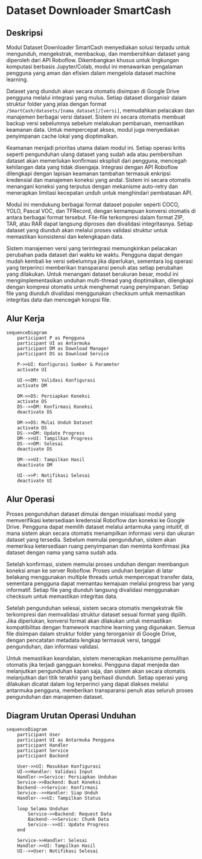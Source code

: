 # Dataset Downloader SmartCash

## Deskripsi

Modul Dataset Downloader SmartCash menyediakan solusi terpadu untuk mengunduh, mengekstrak, membackup, dan membersihkan dataset yang diperoleh dari API Roboflow. Dikembangkan khusus untuk lingkungan komputasi berbasis Jupyter/Colab, modul ini menawarkan pengalaman pengguna yang aman dan efisien dalam mengelola dataset machine learning.

Dataset yang diunduh akan secara otomatis disimpan di Google Drive pengguna melalui integrasi yang mulus. Setiap dataset diorganisir dalam struktur folder yang jelas dengan format `/SmartCash/datasets/[nama_dataset]/[versi]`, memudahkan pelacakan dan manajemen berbagai versi dataset. Sistem ini secara otomatis membuat backup versi sebelumnya sebelum melakukan pembaruan, memastikan keamanan data. Untuk mempercepat akses, modul juga menyediakan penyimpanan cache lokal yang dioptimalkan.

Keamanan menjadi prioritas utama dalam modul ini. Setiap operasi kritis seperti pengunduhan ulang dataset yang sudah ada atau pembersihan dataset akan memerlukan konfirmasi eksplisit dari pengguna, mencegah kehilangan data yang tidak disengaja. Integrasi dengan API Roboflow dilengkapi dengan lapisan keamanan tambahan termasuk enkripsi kredensial dan manajemen koneksi yang andal. Sistem ini secara otomatis menangani koneksi yang terputus dengan mekanisme auto-retry dan menerapkan limitasi kecepatan unduh untuk menghindari pembatasan API.

Modul ini mendukung berbagai format dataset populer seperti COCO, YOLO, Pascal VOC, dan TFRecord, dengan kemampuan konversi otomatis di antara berbagai format tersebut. File-file terkompresi dalam format ZIP, TAR, atau RAR dapat langsung diproses dan divalidasi integritasnya. Setiap dataset yang diunduh akan melalui proses validasi struktur untuk memastikan konsistensi dan kelengkapan data.

Sistem manajemen versi yang terintegrasi memungkinkan pelacakan perubahan pada dataset dari waktu ke waktu. Pengguna dapat dengan mudah kembali ke versi sebelumnya jika diperlukan, sementara log operasi yang terperinci memberikan transparansi penuh atas setiap perubahan yang dilakukan. Untuk menangani dataset berukuran besar, modul ini mengimplementasikan unduhan multi-thread yang dioptimalkan, dilengkapi dengan kompresi otomatis untuk menghemat ruang penyimpanan. Setiap file yang diunduh divalidasi menggunakan checksum untuk memastikan integritas data dan mencegah korupsi file.

## Alur Kerja

```mermaid
sequenceDiagram
    participant P as Pengguna
    participant UI as Antarmuka
    participant DM as Download Manager
    participant DS as Download Service
    
    P->>UI: Konfigurasi Sumber & Parameter
    activate UI
    
    UI->>DM: Validasi Konfigurasi
    activate DM
    
    DM->>DS: Persiapkan Koneksi
    activate DS
    DS-->>DM: Konfirmasi Koneksi
    deactivate DS
    
    DM->>DS: Mulai Unduh Dataset
    activate DS
    DS-->>DM: Update Progress
    DM-->>UI: Tampilkan Progress
    DS-->>DM: Selesai
    deactivate DS
    
    DM-->>UI: Tampilkan Hasil
    deactivate DM
    
    UI-->>P: Notifikasi Selesai
    deactivate UI
```

## Alur Operasi

Proses pengunduhan dataset dimulai dengan inisialisasi modul yang memverifikasi ketersediaan kredensial Roboflow dan koneksi ke Google Drive. Pengguna dapat memilih dataset melalui antarmuka yang intuitif, di mana sistem akan secara otomatis menampilkan informasi versi dan ukuran dataset yang tersedia. Sebelum memulai pengunduhan, sistem akan memeriksa ketersediaan ruang penyimpanan dan meminta konfirmasi jika dataset dengan nama yang sama sudah ada.

Setelah konfirmasi, sistem memulai proses unduhan dengan membangun koneksi aman ke server Roboflow. Proses unduhan berjalan di latar belakang menggunakan multiple threads untuk mempercepat transfer data, sementara pengguna dapat memantau kemajuan melalui progress bar yang informatif. Setiap file yang diunduh langsung divalidasi menggunakan checksum untuk memastikan integritas data.

Setelah pengunduhan selesai, sistem secara otomatis mengekstrak file terkompresi dan memvalidasi struktur dataset sesuai format yang dipilih. Jika diperlukan, konversi format akan dilakukan untuk memastikan kompatibilitas dengan framework machine learning yang digunakan. Semua file disimpan dalam struktur folder yang terorganisir di Google Drive, dengan pencatatan metadata lengkap termasuk versi, tanggal pengunduhan, dan informasi validasi.

Untuk memastikan keandalan, sistem menerapkan mekanisme pemulihan otomatis jika terjadi gangguan koneksi. Pengguna dapat menjeda dan melanjutkan pengunduhan kapan saja, dan sistem akan secara otomatis melanjutkan dari titik terakhir yang berhasil diunduh. Setiap operasi yang dilakukan dicatat dalam log terperinci yang dapat diakses melalui antarmuka pengguna, memberikan transparansi penuh atas seluruh proses pengunduhan dan manajemen dataset.

## Diagram Urutan Operasi Unduhan

```mermaid
sequenceDiagram
    participant User
    participant UI as Antarmuka Pengguna
    participant Handler
    participant Service
    participant Backend
    
    User->>UI: Masukkan Konfigurasi
    UI->>Handler: Validasi Input
    Handler->>Service: Persiapkan Unduhan
    Service->>Backend: Buat Koneksi
    Backend-->>Service: Konfirmasi
    Service-->>Handler: Siap Unduh
    Handler-->>UI: Tampilkan Status
    
    loop Selama Unduhan
        Service->>Backend: Request Data
        Backend-->>Service: Chunk Data
        Service-->>UI: Update Progress
    end
    
    Service->>Handler: Selesai
    Handler->>UI: Tampilkan Hasil
    UI-->>User: Notifikasi Selesai
```
